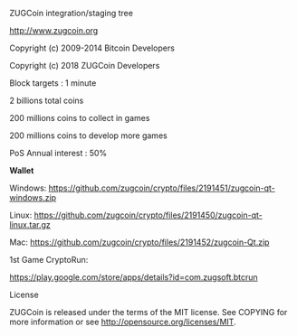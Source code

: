 ﻿ZUGCoin integration/staging tree


http://www.zugcoin.org



Copyright (c) 2009-2014 Bitcoin Developers

Copyright (c) 2018 ZUGCoin Developers






Block targets : 1 minute

2 billions total coins

200 millions coins to collect in games

200 millions coins to develop more games


PoS Annual interest : 50%




<b>



Wallet</b>


Windows: https://github.com/zugcoin/crypto/files/2191451/zugcoin-qt-windows.zip


Linux: https://github.com/zugcoin/crypto/files/2191450/zugcoin-qt-linux.tar.gz


Mac: https://github.com/zugcoin/crypto/files/2191452/zugcoin-Qt.zip






1st Game CryptoRun:


https://play.google.com/store/apps/details?id=com.zugsoft.btcrun






License

ZUGCoin is released under the terms of the MIT license. 
See COPYING for more information or see http://opensource.org/licenses/MIT.